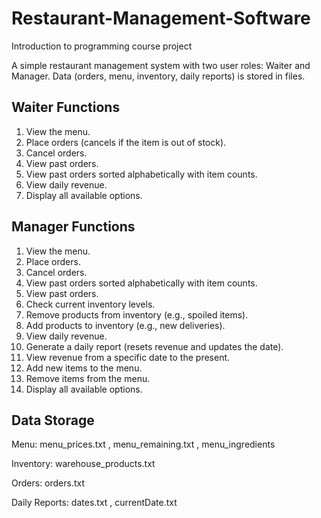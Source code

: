 # Restaurant-Management-Software
Introduction to programming course project

A simple restaurant management system with two user roles: Waiter and Manager. Data (orders, menu, inventory, daily reports) is stored in files.

## Waiter Functions
<ol>
<li>View the menu.</li>
<li>Place orders (cancels if the item is out of stock).</li>
<li>Cancel orders.</li>
<li>View past orders.</li>
<li>View past orders sorted alphabetically with item counts.</li>
<li>View daily revenue.</li>
<li>Display all available options.</li>
</ol>

## Manager Functions
<ol> 
<li>View the menu.</li> 
<li>Place orders.</li> 
<li>Cancel orders.</li> 
<li>View past orders sorted alphabetically with item counts.</li>
<li>View past orders.</li> <li>Check current inventory levels.</li>
<li>Remove products from inventory (e.g., spoiled items).</li>
<li>Add products to inventory (e.g., new deliveries).</li>
<li>View daily revenue.</li>
<li>Generate a daily report (resets revenue and updates the date).</li>
<li>View revenue from a specific date to the present.</li>
<li>Add new items to the menu.</li>
<li>Remove items from the menu.</li>
<li>Display all available options.</li> 
</ol>

## Data Storage
Menu: menu_prices.txt , menu_remaining.txt , menu_ingredients

Inventory: warehouse_products.txt

Orders: orders.txt

Daily Reports: dates.txt , currentDate.txt
